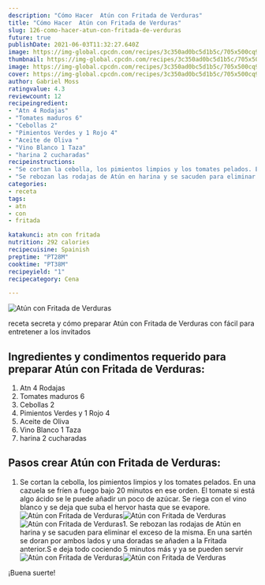```yaml
---
description: "Cómo Hacer  Atún con Fritada de Verduras"
title: "Cómo Hacer  Atún con Fritada de Verduras"
slug: 126-como-hacer-atun-con-fritada-de-verduras
future: true
publishDate: 2021-06-03T11:32:27.640Z
image: https://img-global.cpcdn.com/recipes/3c350ad0bc5d1b5c/705x500cq90/atun-con-fritada-de-verduras-foto-principal.jpg
thumbnail: https://img-global.cpcdn.com/recipes/3c350ad0bc5d1b5c/705x500cq90/atun-con-fritada-de-verduras-foto-principal.jpg
image: https://img-global.cpcdn.com/recipes/3c350ad0bc5d1b5c/705x500cq90/atun-con-fritada-de-verduras-foto-principal.jpg
cover: https://img-global.cpcdn.com/recipes/3c350ad0bc5d1b5c/705x500cq90/atun-con-fritada-de-verduras-foto-principal.jpg
author: Gabriel Moss
ratingvalue: 4.3
reviewcount: 12
recipeingredient:
- "Atn 4 Rodajas"
- "Tomates maduros 6"
- "Cebollas 2"
- "Pimientos Verdes y 1 Rojo 4"
- "Aceite de Oliva "
- "Vino Blanco 1 Taza"
- "harina 2 cucharadas"
recipeinstructions:
- "Se cortan la cebolla, los pimientos limpios y los tomates pelados. En una cazuela se fríen a fuego bajo 20 minutos en ese orden. El tomate si está algo ácido se le puede añadir un poco de azúcar. Se riega con el vino blanco y se deja que suba el hervor hasta que se evapore."
- "Se rebozan las rodajas de Atún en harina y se sacuden para eliminar el exceso de la misma. En una sartén se doran por ambos lados y una doradas se añaden a la Fritada anterior.S e deja todo cociendo 5 minutos más y ya se pueden servir"
categories:
- receta
tags:
- atn
- con
- fritada

katakunci: atn con fritada 
nutrition: 292 calories
recipecuisine: Spainish
preptime: "PT28M"
cooktime: "PT38M"
recipeyield: "1"
recipecategory: Cena

---
```



![Atún con Fritada de Verduras](https://img-global.cpcdn.com/recipes/3c350ad0bc5d1b5c/705x500cq90/atun-con-fritada-de-verduras-foto-principal.jpg)

receta secreta y cómo preparar Atún con Fritada de Verduras con fácil para entretener a los invitados

<!--inarticleads1-->

## Ingredientes y condimentos requerido para preparar Atún con Fritada de Verduras:

1. Atn 4 Rodajas
1. Tomates maduros 6
1. Cebollas 2
1. Pimientos Verdes y 1 Rojo 4
1. Aceite de Oliva 
1. Vino Blanco 1 Taza
1. harina 2 cucharadas



<!--inarticleads2-->

## Pasos crear Atún con Fritada de Verduras:

1. Se cortan la cebolla, los pimientos limpios y los tomates pelados. En una cazuela se fríen a fuego bajo 20 minutos en ese orden. El tomate si está algo ácido se le puede añadir un poco de azúcar. Se riega con el vino blanco y se deja que suba el hervor hasta que se evapore.
<img src="https://img-global.cpcdn.com/steps/174e70cec5b2b73f/160x128cq70/foto-del-paso-1-de-la-receta-atun-con-fritada-de-verduras.jpg" alt="Atún con Fritada de Verduras"><img src="https://img-global.cpcdn.com/steps/46375107a95754ad/160x128cq70/foto-del-paso-1-de-la-receta-atun-con-fritada-de-verduras.jpg" alt="Atún con Fritada de Verduras"><img src="https://img-global.cpcdn.com/steps/0b2d0b69c92d9e13/160x128cq70/foto-del-paso-1-de-la-receta-atun-con-fritada-de-verduras.jpg" alt="Atún con Fritada de Verduras">1. Se rebozan las rodajas de Atún en harina y se sacuden para eliminar el exceso de la misma. En una sartén se doran por ambos lados y una doradas se añaden a la Fritada anterior.S e deja todo cociendo 5 minutos más y ya se pueden servir
<img src="https://img-global.cpcdn.com/steps/636d3b3bfe13021a/160x128cq70/foto-del-paso-2-de-la-receta-atun-con-fritada-de-verduras.jpg" alt="Atún con Fritada de Verduras"><img src="https://img-global.cpcdn.com/steps/6140fca82ea59d50/160x128cq70/foto-del-paso-2-de-la-receta-atun-con-fritada-de-verduras.jpg" alt="Atún con Fritada de Verduras">


¡Buena suerte!

